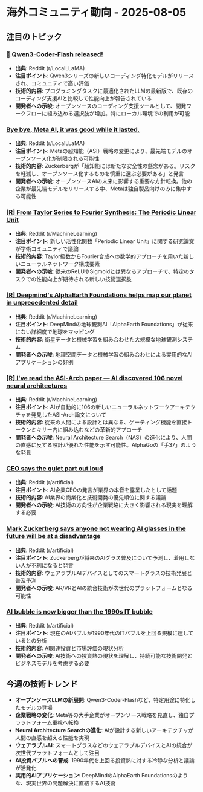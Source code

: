 # 海外コミュニティ動向 - 2025-08-05

## 注目のトピック

### [🚀 Qwen3-Coder-Flash released!](https://www.reddit.com/r/LocalLLaMA/comments/1me31d8/qwen3coderflash_released/)
- **出典**: Reddit (r/LocalLLaMA)
- **注目ポイント**: Qwen3シリーズの新しいコーディング特化モデルがリリースされ、コミュニティで高い評価
- **技術的内容**: プログラミングタスクに最適化されたLLMの最新版で、既存のコーディング支援AIと比較して性能向上が報告されている
- **開発者への示唆**: オープンソースのコーディング支援ツールとして、開発ワークフローに組み込める選択肢が増加。特にローカル環境での利用が可能

### [Bye bye, Meta AI, it was good while it lasted.](https://www.reddit.com/r/LocalLLaMA/comments/1md6t2h/bye_bye_meta_ai_it_was_good_while_it_lasted/)
- **出典**: Reddit (r/LocalLLaMA)
- **注目ポイント**: Metaの超知能（ASI）戦略の変更により、最先端モデルのオープンソース化が制限される可能性
- **技術的内容**: Zuckerbergが「超知能には新たな安全性の懸念がある。リスクを軽減し、オープンソース化するものを慎重に選ぶ必要がある」と発言
- **開発者への示唆**: オープンソースAIの未来に影響する重要な方針転換。他の企業が最先端モデルをリリースする中、Metaは独自製品向けのみに集中する可能性

### [[R] From Taylor Series to Fourier Synthesis: The Periodic Linear Unit](https://www.reddit.com/r/MachineLearning/comments/1mfi8li/r_from_taylor_series_to_fourier_synthesis_the/)
- **出典**: Reddit (r/MachineLearning)
- **注目ポイント**: 新しい活性化関数「Periodic Linear Unit」に関する研究論文が学術コミュニティで議論
- **技術的内容**: Taylor級数からFourier合成への数学的アプローチを用いた新しいニューラルネットワーク構成要素
- **開発者への示唆**: 従来のReLUやSigmoidとは異なるアプローチで、特定のタスクでの性能向上が期待される新しい技術選択肢

### [[R] Deepmind's AlphaEarth Foundations helps map our planet in unprecedented detail](https://www.reddit.com/r/MachineLearning/comments/1mddg98/r_deepminds_alphaearth_foundations_helps_map_our/)
- **出典**: Reddit (r/MachineLearning)
- **注目ポイント**: DeepMindの地球観測AI「AlphaEarth Foundations」が従来にない詳細度で地球をマッピング
- **技術的内容**: 衛星データと機械学習を組み合わせた大規模な地球観測システム
- **開発者への示唆**: 地理空間データと機械学習の組み合わせによる実用的なAIアプリケーションの好例

### [[R] I've read the ASI‑Arch paper — AI discovered 106 novel neural architectures](https://www.reddit.com/r/MachineLearning/comments/1mexyvt/r_ive_read_the_asiarch_paper_ai_discovered_106/)
- **出典**: Reddit (r/MachineLearning)
- **注目ポイント**: AIが自動的に106の新しいニューラルネットワークアーキテクチャを発見したASI-Arch論文について
- **技術的内容**: 従来の人間による設計とは異なる、ゲーティング機能を直接トークンミキサー内に組み込むなどの革新的アプローチ
- **開発者への示唆**: Neural Architecture Search（NAS）の進化により、人間の直感に反する設計が優れた性能を示す可能性。AlphaGoの「手37」のような発見

### [CEO says the quiet part out loud](https://www.reddit.com/r/artificial/comments/1md1wkl/ceo_says_the_quiet_part_out_loud/)
- **出典**: Reddit (r/artificial)
- **注目ポイント**: AI企業CEOの発言が業界の本音を露呈したとして話題
- **技術的内容**: AI業界の商業化と技術開発の優先順位に関する議論
- **開発者への示唆**: AI技術の方向性が企業戦略に大きく影響される現実を理解する必要

### [Mark Zuckerberg says anyone not wearing AI glasses in the future will be at a disadvantage](https://www.reddit.com/r/artificial/comments/1me73vx/mark_zuckerberg_says_anyone_not_wearing_ai/)
- **出典**: Reddit (r/artificial)
- **注目ポイント**: Zuckerbergが将来のAIグラス普及について予測し、着用しない人が不利になると発言
- **技術的内容**: ウェアラブルAIデバイスとしてのスマートグラスの技術発展と普及予測
- **開発者への示唆**: AR/VRとAIの統合技術が次世代のプラットフォームとなる可能性

### [AI bubble is now bigger than the 1990s IT bubble](https://www.reddit.com/r/artificial/comments/1mc1lv3/ai_bubble_is_now_bigger_than_the_1990s_it_bubble/)
- **出典**: Reddit (r/artificial)
- **注目ポイント**: 現在のAIバブルが1990年代のITバブルを上回る規模に達しているとの分析
- **技術的内容**: AI関連投資と市場評価の現状分析
- **開発者への示唆**: AI技術への投資熱の現状を理解し、持続可能な技術開発とビジネスモデルを考慮する必要

## 今週の技術トレンド
- **オープンソースLLMの新展開**: Qwen3-Coder-Flashなど、特定用途に特化したモデルの登場
- **企業戦略の変化**: Meta等の大手企業がオープンソース戦略を見直し、独自プラットフォーム重視へ転換
- **Neural Architecture Searchの進化**: AIが設計する新しいアーキテクチャが人間の直感を超える性能を実現
- **ウェアラブルAI**: スマートグラスなどのウェアラブルデバイスとAIの統合が次世代プラットフォームとして注目
- **AI投資バブルへの警戒**: 1990年代を上回る投資熱に対する冷静な分析と議論が活発化
- **実用的AIアプリケーション**: DeepMindのAlphaEarth Foundationsのような、現実世界の問題解決に直結するAI技術